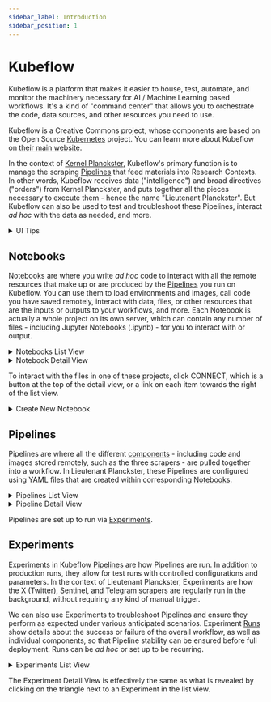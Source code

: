 ```yaml
---
sidebar_label: Introduction
sidebar_position: 1
---
```


# Kubeflow

Kubeflow is a platform that makes it easier to house, test, automate, and monitor the machinery necessary for AI / Machine Learning based workflows. It's a kind of "command center" that allows you to orchestrate the code, data sources, and other resources you need to use.

Kubeflow is a Creative Commons project, whose components are based on the Open Source [Kubernetes](https://kubernetes.io/) project. You can learn more about Kubeflow on [their main website](https://www.kubeflow.org/).

In the context of [Kernel Planckster](/docs/category/kernel-planckster), Kubeflow's primary function is to manage the scraping [Pipelines](#pipelines) that feed materials into Research Contexts. In other words, Kubeflow receives data ("intelligence") and broad directives ("orders") from Kernel Planckster, and puts together all the pieces necessary to execute them - hence the name "Lieutenant Planckster". But Kubeflow can also be used to test and troubleshoot these Pipelines, interact _ad hoc_ with the data as needed, and more.

<details>
	<summary>UI Tips</summary>

    All of the list pages described below have some useful searching and filtering options.

    **Filtering**: List pages can be filtered by typing a search term into the Filter bar at the top. There are two types of filters, though.

    1. Static filters have no border, the prompt doesn't name the type of object being filtered, but provides options for filter category, and has a question mark tooltip at the far right with info on advanced options. To apply this sort of filter, it's necessary to submit (e.g. by pressing the return button) after typing the filter term. ![screen shot of static filter of "disaster" applied on Notebooks page](/img/kubeflow_filter_static.png)
    1. Dynamic filters have a border, name the type of object being filtered (e.g. "filter runs"), but provide no other options and no tooltip. These filters begin applying as you type. ![screen shot of dynamic filter of "augmen" applied on Runs page](/img/kubeflow_filter_dynamic.png)

    **Pagination**: By default, most list pages show 10 items per page. Pagination can be found at the bottom-right of the page, but it's subtle and can be easy to miss! The pagination allows you to move through pages, but also to change how many items show per page. ![screen shot of pagination showing the options for how many items to show per page](/img/kubeflow_pagination.png)
</details>

## Notebooks

Notebooks are where you write _ad hoc_ code to interact with all the remote resources that make up or are produced by the [Pipelines](#pipelines) you run on Kubeflow. You can use them to load environments and images, call code you have saved remotely, interact with data, files, or other resources that are the inputs or outputs to your workflows, and more. Each Notebook is actually a whole project on its own server, which can contain any number of files - including Jupyter Notebooks (.ipynb) - for you to interact with or output.

<details>
	<summary>Notebooks List View</summary>

	On the [Notebooks page](https://kubeflow.devmaany.com/_/jupyter/?ns=planckster-example), you can see all of these projects listed.

	![screen shot of Notebooks list](/img/kubeflow_notebooks_list.png)
</details>

<details>
	<summary>Notebook Detail View</summary>

	Clicking on one of the Pod Names shows details about its configuration, including applied [Volumes](https://kubeflow.devmaany.com/_/volumes/?ns=planckster-example), Environment, but also the resources allocated, as well as its history (condition, events, logs).

	![screen shot of Notebook detail showing allocated resources, environment, and some conditions](/img/kubeflow_notebook_detail.png)
</details>

To interact with the files in one of these projects, click CONNECT, which is a button at the top of the detail view, or a link on each item towards the right of the list view.

<details>
	<summary>Create New Notebook</summary>

	You can create a new Notebook by clicking the New Notebook button on the list view. From there, you will need to name the Notebook project, choose the type, allocate resources, create a new Workspace Volume, and either create a new Data Volume, or assign an existing one.

	![screen capture of assigning an existing Data Volume when creating a Notebook](/img/kubeflow_notebook_create.gif)

	**Note**: If the Notebook is to be used for creating Pipelines, you must explicitly "Allow access to Kubeflow Pipelines" in the configuration section's Advanced Options:

	![screen capture of allowing access to Kubeflow Pipelines when creating a Notebook](/img/kubeflow_notebook_create_access.gif)
</details>

## Pipelines

Pipelines are where all the different [components](https://www.kubeflow.org/docs/components/pipelines/concepts/component/) - including code and images stored remotely, such as the three scrapers - are pulled together into a workflow. In Lieutenant Planckster, these Pipelines are configured using YAML files that are created within corresponding [Notebooks](#Notebooks).

<details>
	<summary>Pipelines List View</summary>

	The [Pipelines page](https://kubeflow.devmaany.com/_/pipeline/?ns=planckster-example#/pipelines) shows a list of all the Pipelines that have been set up. You can click on the little triangle to the left of any of them to see the various versions that have been saved.

	![screen shot of Pipelines list with sda-disaster-tracking-scrapers open to show three versions](/img/kubeflow_pipelines_list.png)
</details>

<details>
	<summary>Pipeline Detail View</summary>

	You can click on the name of any of the versions to see both graph and markup (YAML) representations of that Pipeline (clicking on the overall Pipeline name takes you to the current, most recent version). In sda-disaster-tracking-scrapers, for example, you can see that the structure of the Pipeline is relatively simple: all three scrapers run in parallel, with no need for any complicated conditional sequencing, or any data to be passed between the Pipeline's components. But all of these layers are possible should the need arise!

	![screen shot of sda-disaster-tracking-scrapers Pipelines detail showing three parallel scrapers for Sentinel, Telegram, and Twitter](/img/kubeflow_pipeline_detail.png)

	You can manually run your Pipeline by clicking the Create Run button at the top. Note that you will need to specify an [Experiment](#Experiments) the run is associated with.
</details>

Pipelines are set up to run via [Experiments](#Experiments).

## Experiments

Experiments in Kubeflow [Pipelines](#Pipelines) are how Pipelines are run. In addition to production runs, they allow for test runs with controlled configurations and parameters. In the context of Lieutenant Planckster, Experiments are how the X (Twitter), Sentinel, and Telegram scrapers are regularly run in the background, without requiring any kind of manual trigger.

We can also use Experiments to troubleshoot Pipelines and ensure they perform as expected under various anticipated scenarios. Experiment [Runs](https://kubeflow.devmaany.com/_/pipeline/?ns=planckster-example#/runs) show details about the success or failure of the overall workflow, as well as individual components, so that Pipeline stability can be ensured before full deployment. Runs can be _ad hoc_ or set up to be recurring.

<details>
	<summary>Experiments List View</summary>

	The [Experiments page](https://kubeflow.devmaany.com/_/pipeline/?ns=planckster-example#/experiments) shows a list of all the Experiments that have been created. You can click on the little triangle to the left of any of them to see the performance of that Experiment's most recent runs.

	![screen shot of Experiments list with sda-disaster-tracking open to show outcomes of all five runs](/img/kubeflow_experiments_list.png)

	Clicking on the Run name takes you to the details of the run. The Config tab shows the parameters with which the Experiment was conducted.

	![screen shot of sda-disaster-tracking Experiment run detail showing run details and parameters](/img/kubeflow_experiment_run_details.png)

	Clicking on the Pipeline version takes you to the Pipeline Detail View.
</details>

The Experiment Detail View is effectively the same as what is revealed by clicking on the triangle next to an Experiment in the list view.